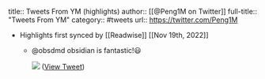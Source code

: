 title:: Tweets From YM (highlights)
author:: [[@Peng1M on Twitter]]
full-title:: "Tweets From YM"
category:: #tweets
url:: https://twitter.com/Peng1M

- Highlights first synced by [[Readwise]] [[Nov 19th, 2022]]
	- @obsdmd obsidian is fantastic!😃 
	  
	  ![](https://pbs.twimg.com/media/FGszYk9VkAMcmFq.jpg) ([View Tweet](https://twitter.com/Peng1M/status/1471326206188752896))